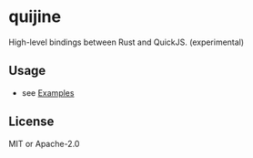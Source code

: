 # quijine

High-level bindings between Rust and QuickJS. (experimental)

## Usage

* see [Examples](tests/examples.rs)

## License

MIT or Apache-2.0
